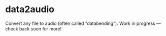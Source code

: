 # data2audio

Convert any file to audio (often called “databending”). Work in progress — check back soon for more!
